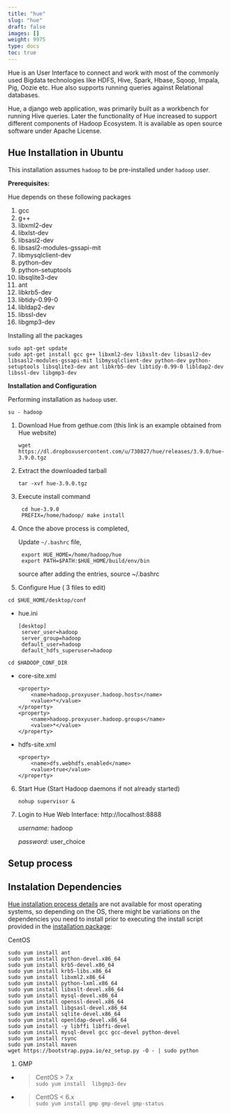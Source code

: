 ```yaml
---
title: "hue"
slug: "hue"
draft: false
images: []
weight: 9975
type: docs
toc: true
---
```


Hue is an User Interface to connect and work with most of the commonly used Bigdata technologies like HDFS, Hive, Spark, Hbase, Sqoop, Impala, Pig, Oozie etc. Hue also supports running queries against Relational databases.

Hue, a django web application, was primarily built as a workbench for running Hive queries. Later the functionality of Hue increased to support different components of Hadoop Ecosystem. It is available as open source software under Apache License.

## Hue Installation in Ubuntu
This installation assumes `hadoop` to be pre-installed under `hadoop` user.

**Prerequisites:**
      
Hue depends on these following packages

 1. gcc
 2. g++
 3. libxml2-dev
 4. libxlst-dev
 5. libsasl2-dev
 6. libsasl2-modules-gssapi-mit 
 7. libmysqlclient-dev 
 8. python-dev 
 9. python-setuptools 
 10. libsqlite3-dev 
 11. ant 
 12. libkrb5-dev 
 13. libtidy-0.99-0
 14. libldap2-dev
 15. libssl-dev
 16. libgmp3-dev

Installing all the packages 

    sudo apt-get update
    sudo apt-get install gcc g++ libxml2-dev libxslt-dev libsasl2-dev libsasl2-modules-gssapi-mit libmysqlclient-dev python-dev python-setuptools libsqlite3-dev ant libkrb5-dev libtidy-0.99-0 libldap2-dev libssl-dev libgmp3-dev

**Installation and Configuration**

Performing installation as `hadoop` user.

    su - hadoop

1. Download Hue from gethue.com (this link is an example obtained from Hue website)

    `wget https://dl.dropboxusercontent.com/u/730827/hue/releases/3.9.0/hue-3.9.0.tgz` 

2. Extract the downloaded tarball

    `tar -xvf hue-3.9.0.tgz`

3. Execute install command

        cd hue-3.9.0
        PREFIX=/home/hadoop/ make install

4. Once the above process is completed, 
    
    Update `~/.bashrc` file,
    
        export HUE_HOME=/home/hadoop/hue
        export PATH=$PATH:$HUE_HOME/build/env/bin

    source after adding the entries,
        source ~/.bashrc

5. Configure Hue ( 3 files to edit)

  `cd $HUE_HOME/desktop/conf`
   
- hue.ini

      [desktop]
       server_user=hadoop
       server_group=hadoop
       default_user=hadoop
       default_hdfs_superuser=hadoop
    
`cd $HADOOP_CONF_DIR`
  - core-site.xml

        <property>
            <name>hadoop.proxyuser.hadoop.hosts</name>
            <value>*</value> 
        </property> 
        <property>
            <name>hadoop.proxyuser.hadoop.groups</name>
            <value>*</value> 
        </property>

  - hdfs-site.xml

        <property>
            <name>dfs.webhdfs.enabled</name>
            <value>true</value> 
        </property>

6. Start Hue (Start Hadoop daemons if not already started)
    
    `nohup supervisor &`
7. Login to Hue Web Interface: http://localhost:8888

    *username:* hadoop

    *password*: user_choice








## Setup process
Instalation Dependencies
------------------------

[Hue installation process details][1] are not available for most operating systems, so depending on the OS, there might be variations on the dependencies you need to install prior to executing the install script provided in the [installation package][2]:

CentOS

    sudo yum install ant
    sudo yum install python-devel.x86_64
    sudo yum install krb5-devel.x86_64
    sudo yum install krb5-libs.x86_64
    sudo yum install libxml2.x86_64
    sudo yum install python-lxml.x86_64
    sudo yum install libxslt-devel.x86_64
    sudo yum install mysql-devel.x86_64
    sudo yum install openssl-devel.x86_64
    sudo yum install libgsasl-devel.x86_64
    sudo yum install sqlite-devel.x86_64
    sudo yum install openldap-devel.x86_64
    sudo yum install -y libffi libffi-devel
    sudo yum install mysql-devel gcc gcc-devel python-devel
    sudo yum install rsync
    sudo yum install maven
    wget https://bootstrap.pypa.io/ez_setup.py -O - | sudo python

 1. GMP
 - > CentOS > 7.x   
`sudo yum install  libgmp3-dev`
 - > CentOS < 6.x   
`sudo yum install gmp gmp-devel gmp-status`

  [1]: http://gethue.com/
  [2]: http://gethue.com/category/release/

